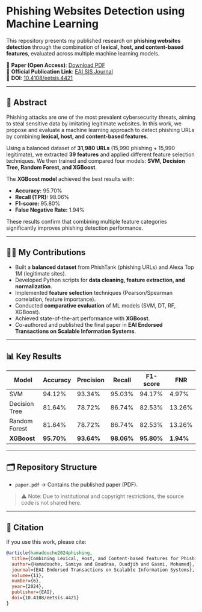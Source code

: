# Phishing Websites Detection using Machine Learning

This repository presents my published research on **phishing websites detection** through the combination of **lexical, host, and content-based features**, evaluated across multiple machine learning models.

📄 **Paper (Open Access)**: [Download PDF](https://publications.eai.eu/index.php/sis/article/view/4421/3169)  
🔗 **Official Publication Link**: [EAI SIS Journal](https://publications.eai.eu/index.php/sis/article/view/4421)  
📌 **DOI**: [10.4108/eetsis.4421](https://doi.org/10.4108/eetsis.4421)  

---

## 📑 Abstract
Phishing attacks are one of the most prevalent cybersecurity threats, aiming to steal sensitive data by imitating legitimate websites. In this work, we propose and evaluate a machine learning approach to detect phishing URLs by combining **lexical, host, and content-based features**.  

Using a balanced dataset of **31,980 URLs** (15,990 phishing + 15,990 legitimate), we extracted **39 features** and applied different feature selection techniques. We then trained and compared four models: **SVM, Decision Tree, Random Forest, and XGBoost**.  

The **XGBoost model** achieved the best results with:  
- **Accuracy:** 95.70%  
- **Recall (TPR):** 98.06%  
- **F1-score:** 95.80%  
- **False Negative Rate:** 1.94%  

These results confirm that combining multiple feature categories significantly improves phishing detection performance.  

---

## 🧑‍💻 My Contributions
- Built a **balanced dataset** from PhishTank (phishing URLs) and Alexa Top 1M (legitimate sites).  
- Developed Python scripts for **data cleaning, feature extraction, and normalization**.  
- Implemented **feature selection** techniques (Pearson/Spearman correlation, feature importance).  
- Conducted **comparative evaluation** of ML models (SVM, DT, RF, XGBoost).  
- Achieved state-of-the-art performance with **XGBoost**.  
- Co-authored and published the final paper in **EAI Endorsed Transactions on Scalable Information Systems**.  

---

## 📊 Key Results
| Model          | Accuracy | Precision | Recall | F1-score | FNR   |
|----------------|----------|-----------|--------|----------|-------|
| SVM            | 94.12%   | 93.34%    | 95.03% | 94.17%   | 4.97% |
| Decision Tree  | 81.64%   | 78.72%    | 86.74% | 82.53%   | 13.26%|
| Random Forest  | 81.64%   | 78.72%    | 86.74% | 82.53%   | 13.26%|
| **XGBoost**    | **95.70%** | **93.64%** | **98.06%** | **95.80%** | **1.94%** |

---

## 🗂️ Repository Structure
- `paper.pdf` → Contains the published paper (PDF).   

> ⚠️ Note: Due to institutional and copyright restrictions, the source code is not shared here.
 

---

## 📢 Citation
If you use this work, please cite:  

```bibtex
@article{hamadouche2024phishing,
  title={Combining Lexical, Host, and Content-based features for Phishing Websites detection using Machine Learning Models},
  author={Hamadouche, Samiya and Boudraa, Ouadjih and Gasmi, Mohamed},
  journal={EAI Endorsed Transactions on Scalable Information Systems},
  volume={11},
  number={6},
  year={2024},
  publisher={EAI},
  doi={10.4108/eetsis.4421}
}
